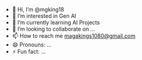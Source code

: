 - 👋 Hi, I’m @mgking18
- 👀 I’m interested in Gen AI
- 🌱 I’m currently learning AI Projects
- 💞️ I’m looking to collaborate on ...
- 📫 How to reach me magakings1080@gmail.com
- 😄 Pronouns: ...
- ⚡ Fun fact: ...

<!---
mgking18/mgking18 is a ✨ special ✨ repository because its `README.md` (this file) appears on your GitHub profile.
You can click the Preview link to take a look at your changes.
--->
